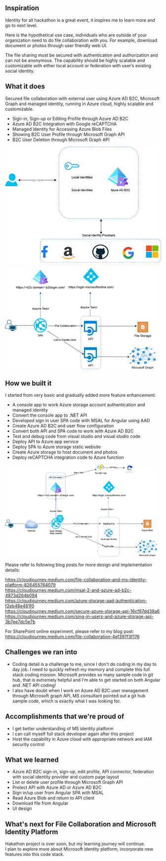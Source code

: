 ## Inspiration
Identity for all hackathon is a great event, it inspires me to learn more and go to next level.

Here is the hypothetical use case, individuals who are outside of your organization need to do file collaboration with you. For example, download document or photos through user friendly web UI.

The file sharing must be secured with authentication and authorization and can not be anonymous. The capability should be highly scalable and customizable with either local account or federation with user’s existing social identity.
## What it does
Secured file collaboration with external user using Azure AD B2C, Microsoft Graph and managed identity, running in Azure cloud, highly scalable and customizable.
- Sign-in, Sign-up or Editing Profile through Azure AD B2C
- Azure AD B2C Integration with Google reCAPTCHA
- Managed Identity for Accessing Azure Blob Files        
- Showing B2C User Profile through Microsoft Graph API
- B2C User Deletion through Microsoft Graph API  

![Overview](https://github.com/Ronnie-personal/identity-for-all/blob/main/ReadmeFiles/fcollab-b2c.png?raw=true)  

![Overview](https://github.com/Ronnie-personal/identity-for-all/blob/main/ReadmeFiles/fcollab-features.png?raw=true)

## How we built it
I started from very basic and gradually added more feature enhancement:  
- A console app to work Azure storage account authentication and managed identity
- Convert the console app to .NET API  
- Developed sign in user SPA code with MSAL for Angular using AAD  
- Create Azure AD B2C and user flow configuration  
- Convert both API and SPA code to work with Azure AD B2C 
- Test and debug code from visual studio and visual studio code    
- Deploy API to Azure app service  
- Deploy SPA to Azure storage static website  
- Create Azure storage to host document and photos  
- Deploy reCAPTCHA integration code to Azure function

![Overview](https://github.com/Ronnie-personal/identity-for-all/blob/main/ReadmeFiles/fcollab-architecture.png?raw=true)

Please refer to following blog posts for more design and implementation details:  

https://cloudjourney.medium.com/file-collaboration-and-ms-identity-platform-826455764079  
https://cloudjourney.medium.com/msal-2-and-azure-ad-b2c-4873d264b094  
https://cloudjourney.medium.com/azure-storage-aad-authentication-f2eb48e481f0    
https://cloudjourney.medium.com/secure-azure-storage-api-16cf87dd39a6    
https://cloudjourney.medium.com/sing-in-users-and-azure-storage-api-3b7ee7dc5e7b  

For SharePoint online experiment, please refer to my blog post:  
https://cloudjourney.medium.com/file-collaboration-4ef397f3f176

## Challenges we ran into
- Coding detail is a challenge to me, since I don't do coding in my day to day job. I need to quickly refresh my memory and complete this full stack coding mission. Microsoft provides so many sample code in git hub, that is extremely helpful and I'm able to get started on both Angular and .NET API coding!  
- I also have doubt when I work on Azure AD B2C user management through Microsoft graph API, MS consultant pointed out a git hub sample code, which is exactly what I was looking for.

## Accomplishments that we're proud of
- I get better understanding of MS identity platform
- I can call myself full stack developer again after this project  
- Host the capability in Azure cloud with appropriate network and IAM security control

## What we learned
- Azure AD B2C sign-in, sign-up, edit profile, API connector, federation with social identity provider and custom page layout  
- List or delete user profile through Microsoft Graph API
- Protect API with Azure AD or Azure AD B2C  
- Sign in/up user from Angular SPA with MSAL  
- Read Azure Blob and return to API client  
- Download file from Angular  
- UI design

## What's next for File Collaboration and Microsoft Identity Platform  
Hakathon project is over soon, but my learning journey will continue.  
I plan to explore more about Microsoft identity platform, incorporate new features into this code stack.
